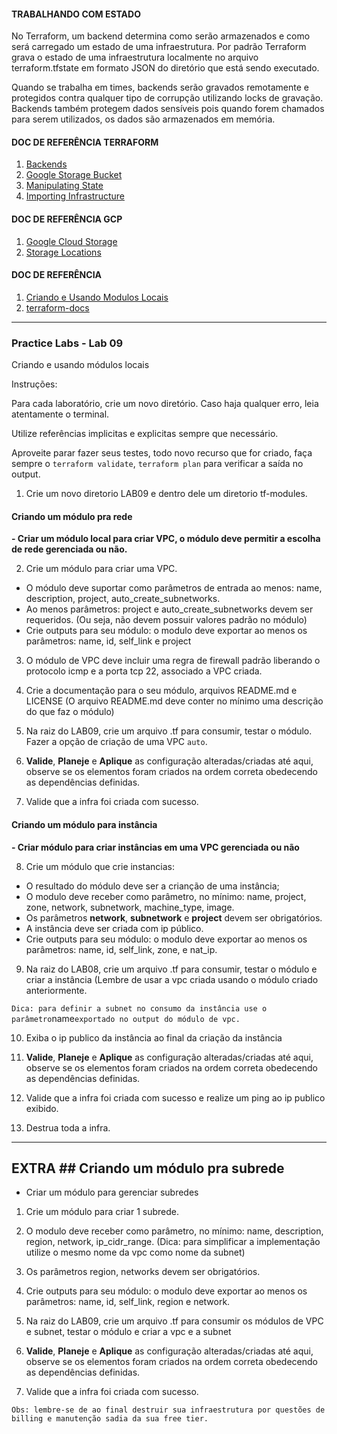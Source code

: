 #### TRABALHANDO COM ESTADO

No Terraform, um backend determina como serão armazenados e como será carregado um estado de uma infraestrutura. Por padrão Terraform grava o estado de uma infraestrutura localmente no arquivo terraform.tfstate em formato JSON do diretório que está sendo executado.

Quando se trabalha em times, backends serão gravados remotamente e protegidos contra qualquer tipo de corrupção utilizando locks de gravação. Backends também protegem dados sensíveis pois quando forem chamados para serem utilizados, os dados são armazenados em memória.

#### DOC DE REFERÊNCIA TERRAFORM

1. [Backends](https://www.terraform.io/language/settings/backends/configuration "Backends")
2. [Google Storage Bucket](https://registry.terraform.io/providers/hashicorp/google/latest/docs/resources/storage_bucket "Google Storage Bucket")
3. [Manipulating State](https://www.terraform.io/cli/state "Manipulating State")
4. [Importing Infrastructure](https://www.terraform.io/cli/import "Importing Infrastructure")


#### DOC DE REFERÊNCIA GCP

1. [Google Cloud Storage](https://cloud.google.com/storage/docs "Google Cloud Storage")
2. [Storage Locations](https://cloud.google.com/storage/docs/locations "Storage Locations")


#### DOC DE REFERÊNCIA

1. [Criando e Usando Modulos Locais](https://learn.hashicorp.com/tutorials/terraform/module-create?in=terraform/modules "Criando e Usando Modulos Locais")
2. [terraform-docs](https://terraform-docs.io/ "terraform-docs")
---

### Practice Labs - Lab 09

Criando e usando módulos locais

Instruções:

Para cada laboratório, crie um novo diretório. Caso haja qualquer erro, leia atentamente o terminal.

Utilize referências implicitas e explicitas sempre que necessário.

Aproveite parar fazer seus testes, todo novo recurso que for criado, faça sempre o `terraform validate`, `terraform plan` para verificar a saída no output.

1. Crie um novo diretorio LAB09 e dentro dele um diretorio tf-modules.

#### Criando um módulo pra rede

**- Criar um módulo local para criar VPC, o módulo deve permitir a escolha de rede gerenciada ou não.**

2. Crie um módulo para criar uma VPC.
- O módulo deve suportar como parâmetros de entrada ao menos: name, description, project, auto_create_subnetworks.
- Ao menos parâmetros: project e auto_create_subnetworks devem ser requeridos. (Ou seja, não devem possuir valores padrão no módulo)
- Crie outputs para seu módulo: o modulo deve exportar ao menos os parâmetros: name, id, self_link e project

3. O módulo de VPC deve incluir uma regra de firewall padrão liberando o protocolo icmp e a porta tcp 22, associado a VPC criada.

4. Crie a documentação para o seu módulo, arquivos README.md e LICENSE (O arquivo README.md deve conter no mínimo uma descrição do que faz o módulo)

5. Na raiz do LAB09, crie um arquivo .tf para consumir, testar o módulo. Fazer a opção de criação de uma VPC `auto`.

6. **Valide**, **Planeje** e **Aplique** as configuração alteradas/criadas até aqui, observe se os elementos foram criados na ordem correta obedecendo as dependências definidas.

7. Valide que a infra foi criada com sucesso.

#### Criando um módulo para instância

**- Criar módulo para criar instâncias em uma VPC gerenciada ou não**

8. Crie um módulo que crie instancias:

- O resultado do módulo deve ser a crianção de uma instância;
- O modulo deve receber como parâmetro, no mínimo: name, project, zone, network, subnetwork, machine_type, image.
- Os parâmetros **network**, **subnetwork** e **project** devem ser obrigatórios.
- A instância deve ser criada com ip público.
- Crie outputs para seu módulo: o modulo deve exportar ao menos os parâmetros: name, id, self_link, zone, e nat_ip.

9. Na raiz do LAB08, crie um arquivo .tf para consumir, testar o módulo e criar a instância (Lembre de usar a vpc criada usando o módulo criado anteriormente.

`
Dica: para definir a subnet no consumo da instância use o parâmetro `name` exportado no output do módulo de vpc.
`

10. Exiba o ip publico da instância ao final da criação da instância

11. **Valide**, **Planeje** e **Aplique** as configuração alteradas/criadas até aqui, observe se os elementos foram criados na ordem correta obedecendo as dependências definidas.

12. Valide que a infra foi criada com sucesso e realize um ping ao ip publico exibido.

13. Destrua toda a infra.

---

## EXTRA ## Criando um módulo pra subrede

- Criar um módulo para gerenciar subredes

1. Crie um módulo para criar 1 subrede.

2. O modulo deve receber como parâmetro, no mínimo: name, description, region, network, ip_cidr_range. (Dica: para simplificar a implementação utilize o mesmo nome da vpc como nome da subnet)

3. Os parâmetros region, networks devem ser obrigatórios.

4. Crie outputs para seu módulo: o modulo deve exportar ao menos os parâmetros: name, id, self_link, region e network.

5. Na raiz do LAB09, crie um arquivo .tf para consumir os módulos de VPC e subnet, testar o módulo e criar a vpc e a subnet

6. **Valide**, **Planeje** e **Aplique** as configuração alteradas/criadas até aqui, observe se os elementos foram criados na ordem correta obedecendo as dependências definidas.

7. Valide que a infra foi criada com sucesso.


`
Obs: lembre-se de ao final destruir sua infraestrutura por questões de billing e manutenção sadia da sua free tier.
`